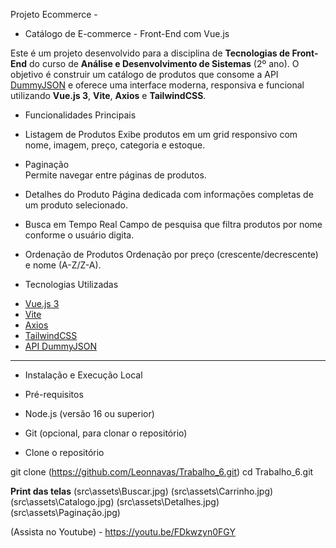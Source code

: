 Projeto Ecommerce - 

- Catálogo de E-commerce - Front-End com Vue.js

Este é um projeto desenvolvido para a disciplina de **Tecnologias de Front-End** do curso de **Análise e Desenvolvimento de Sistemas** (2º ano). O objetivo é construir um catálogo de produtos que consome a API [DummyJSON](https://dummyjson.com/docs/products) e oferece uma interface moderna, responsiva e funcional utilizando **Vue.js 3**, **Vite**, **Axios** e **TailwindCSS**.

* Funcionalidades Principais

- Listagem de Produtos 
  Exibe produtos em um grid responsivo com nome, imagem, preço, categoria e estoque.

- Paginação  
  Permite navegar entre páginas de produtos.

- Detalhes do Produto
  Página dedicada com informações completas de um produto selecionado.

- Busca em Tempo Real 
  Campo de pesquisa que filtra produtos por nome conforme o usuário digita.

- Ordenação de Produtos
  Ordenação por preço (crescente/decrescente) e nome (A-Z/Z-A).

* Tecnologias Utilizadas

- [Vue.js 3](https://vuejs.org/)
- [Vite](https://vitejs.dev/)
- [Axios](https://axios-http.com/)
- [TailwindCSS](https://tailwindcss.com/)
- [API DummyJSON](https://dummyjson.com/docs/products)

---

* Instalação e Execução Local

- Pré-requisitos

- Node.js (versão 16 ou superior)
- Git (opcional, para clonar o repositório)

* Clone o repositório

git clone (https://github.com/Leonnavas/Trabalho_6.git)
cd Trabalho_6.git

**Print das telas**
(src\assets\Buscar.jpg) 
(src\assets\Carrinho.jpg) 
(src\assets\Catalogo.jpg) 
(src\assets\Detalhes.jpg) 
(src\assets\Paginação.jpg) 

(Assista no Youtube) - https://youtu.be/FDkwzyn0FGY 
